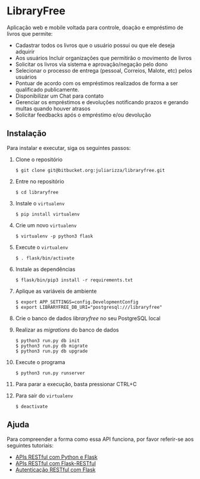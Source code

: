 # LibraryFree
Aplicação web e mobile voltada para controle, doação e empréstimo de livros que permite:
* Cadastrar todos os livros que o usuário possui ou que ele deseja adquirir
* Aos usuários Incluir organizações que permitirão o movimento de livros
* Solicitar os livros via sistema e aprovação/negação pelo dono
* Selecionar o processo de entrega (pessoal, Correios, Malote, etc) pelos usuários
* Pontuar de acordo com os empréstimos realizados de forma a ser qualificado publicamente.
* Disponibilizar um Chat para contato
* Gerenciar os empréstimos e devoluções notificando prazos e gerando multas quando houver atrasos
* Solicitar feedbacks após o empréstimo e/ou devolução


## Instalação
Para instalar e executar, siga os seguintes passos:  

1. Clone o repositório

    ```
    $ git clone git@bitbucket.org:juliarizza/libraryfree.git
    ```
    
2. Entre no repositório

    ```
    $ cd libraryfree
    ```
    
3. Instale o `virtualenv`

    ```
    $ pip install virtualenv
    ```
    
4. Crie um novo `virtualenv`

    ```
    $ virtualenv -p python3 flask
    ```
    
5. Execute o `virtualenv`
 
    ```
    $ . flask/bin/activate
    ```
    
6. Instale as dependências
    
    ```
    $ flask/bin/pip3 install -r requirements.txt
    ```

7. Aplique as variáveis de ambiente

    ```
    $ export APP_SETTINGS=config.DevelopmentConfig
    $ export LIBRARYFREE_DB_URI="postgresql:///libraryfree"
    ```

8. Crie o banco de dados *libraryfree* no seu PostgreSQL local
9. Realizar as *migrations* do banco de dados

    ```
    $ python3 run.py db init
    $ python3 run.py db migrate
    $ python3 run.py db upgrade
    ```
    
10. Execute o programa

    ```
    $ python3 run.py runserver
    ```
    
11. Para parar a execução, basta pressionar CTRL+C
12. Para sair do `virtualenv`

    ```
    $ deactivate
    ```

## Ajuda
Para compreender a forma como essa API funciona, por favor referir-se aos seguintes tutoriais:
* [APIs RESTful com Python e Flask](https://blog.miguelgrinberg.com/post/designing-a-restful-api-with-python-and-flask)
* [APIs RESTful com Flask-RESTful](https://blog.miguelgrinberg.com/post/designing-a-restful-api-using-flask-restful)
* [Autenticação RESTful com Flask](https://blog.miguelgrinberg.com/post/restful-authentication-with-flask)

